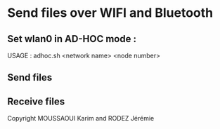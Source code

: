 # Send files over WIFI and Bluetooth

## Set wlan0 in AD-HOC mode :
USAGE : adhoc.sh \<network name\> \<node number\>

## Send files

## Receive files


Copyright MOUSSAOUI Karim and RODEZ Jérémie
